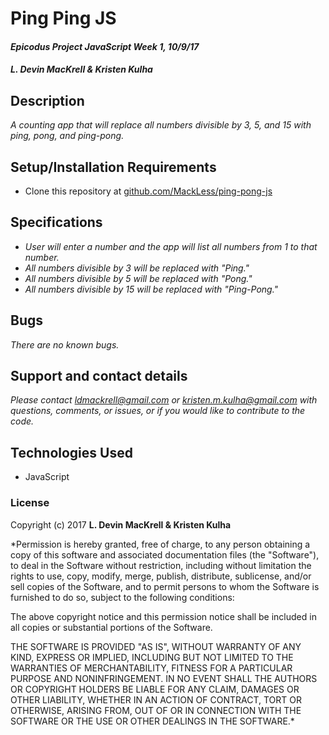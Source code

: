 # Ping Ping JS

#### _Epicodus Project JavaScript Week 1, 10/9/17_

#### _**L. Devin MacKrell & Kristen Kulha**_

## Description

_A counting app that will replace all numbers divisible by 3, 5, and 15 with ping, pong, and ping-pong._

## Setup/Installation Requirements

* Clone this repository at [github.com/MackLess/ping-pong-js](https://github.com/MacKLess/ping-pong-js.git)
<!-- * Ensure you have Postgres installed and running ([instructions here](https://www.learnhowtoprogram.com/ruby/ruby-database-basics/installing-postgres-7fb0cff7-a0f5-4b61-a0db-8a928b9f67ef))
* Create a database ```shoes_for_you_development``` by running the command ```createdb -T template0 shoes_for_you_development```
* Run the command ```psql shoes_for_you_development < my_database.sql``` in the project root directory
* Run the command ```ruby app.rb``` in the project root directory
* Open ```localhost:4567``` in your web browser -->

## Specifications

* _User will enter a number and the app will list all numbers from 1 to that number._
* _All numbers divisible by 3 will be replaced with "Ping."_
* _All numbers divisible by 5 will be replaced with "Pong."_
* _All numbers divisible by 15 will be replaced with "Ping-Pong."_

## Bugs

_There are no known bugs._

## Support and contact details

_Please contact [ldmackrell@gmail.com](mailto:ldmackrell@gmail.com) or [kristen.m.kulha@gmail.com](mailto:kristen.m.kulha@gmail.com) with questions, comments, or issues, or if you would like to contribute to the code._

## Technologies Used

* JavaScript

### License

Copyright (c) 2017 **L. Devin MacKrell & Kristen Kulha**

*Permission is hereby granted, free of charge, to any person obtaining a copy
of this software and associated documentation files (the "Software"), to deal
in the Software without restriction, including without limitation the rights
to use, copy, modify, merge, publish, distribute, sublicense, and/or sell
copies of the Software, and to permit persons to whom the Software is
furnished to do so, subject to the following conditions:

The above copyright notice and this permission notice shall be included in all
copies or substantial portions of the Software.

THE SOFTWARE IS PROVIDED "AS IS", WITHOUT WARRANTY OF ANY KIND, EXPRESS OR
IMPLIED, INCLUDING BUT NOT LIMITED TO THE WARRANTIES OF MERCHANTABILITY,
FITNESS FOR A PARTICULAR PURPOSE AND NONINFRINGEMENT. IN NO EVENT SHALL THE
AUTHORS OR COPYRIGHT HOLDERS BE LIABLE FOR ANY CLAIM, DAMAGES OR OTHER
LIABILITY, WHETHER IN AN ACTION OF CONTRACT, TORT OR OTHERWISE, ARISING FROM,
OUT OF OR IN CONNECTION WITH THE SOFTWARE OR THE USE OR OTHER DEALINGS IN THE
SOFTWARE.*
